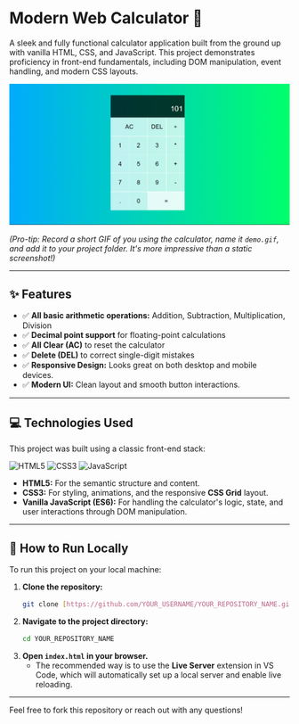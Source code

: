 # Modern Web Calculator 🧮

A sleek and fully functional calculator application built from the ground up with vanilla HTML, CSS, and JavaScript. This project demonstrates proficiency in front-end fundamentals, including DOM manipulation, event handling, and modern CSS layouts.

![Calculator Demo](https://github.com/UJJYANTBAJPAI/jscalculator/blob/main/Screenshot%20(60).png)

*(Pro-tip: Record a short GIF of you using the calculator, name it `demo.gif`, and add it to your project folder. It's more impressive than a static screenshot!)*

---

## ✨ Features

- ✅ **All basic arithmetic operations:** Addition, Subtraction, Multiplication, Division
- ✅ **Decimal point support** for floating-point calculations
- ✅ **All Clear (AC)** to reset the calculator
- ✅ **Delete (DEL)** to correct single-digit mistakes
- ✅ **Responsive Design:** Looks great on both desktop and mobile devices.
- ✅ **Modern UI:** Clean layout and smooth button interactions.

---

## 💻 Technologies Used

This project was built using a classic front-end stack:

![HTML5](https://img.shields.io/badge/HTML5-E34F26?style=for-the-badge&logo=html5&logoColor=white)
![CSS3](https://img.shields.io/badge/CSS3-1572B6?style=for-the-badge&logo=css3&logoColor=white)
![JavaScript](https://img.shields.io/badge/JavaScript-F7DF1E?style=for-the-badge&logo=javascript&logoColor=black)

- **HTML5:** For the semantic structure and content.
- **CSS3:** For styling, animations, and the responsive **CSS Grid** layout.
- **Vanilla JavaScript (ES6):** For handling the calculator's logic, state, and user interactions through DOM manipulation.

---

## 🚀 How to Run Locally

To run this project on your local machine:

1.  **Clone the repository:**
    ```sh
    git clone [https://github.com/YOUR_USERNAME/YOUR_REPOSITORY_NAME.git](https://github.com/YOUR_USERNAME/YOUR_REPOSITORY_NAME.git)
    ```
2.  **Navigate to the project directory:**
    ```sh
    cd YOUR_REPOSITORY_NAME
    ```
3.  **Open `index.html` in your browser.**
    - The recommended way is to use the **Live Server** extension in VS Code, which will automatically set up a local server and enable live reloading.

---

Feel free to fork this repository or reach out with any questions!
